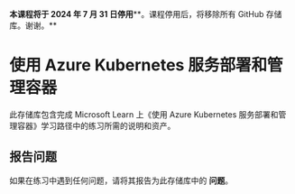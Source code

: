 **本课程将于 2024 年 7 月 31 日停用****。课程停用后，将移除所有 GitHub 存储库。谢谢。**

# 使用 Azure Kubernetes 服务部署和管理容器

此存储库包含完成 Microsoft Learn 上《使用 Azure Kubernetes 服务部署和管理容器》学习路径中的练习所需的说明和资产。
## 报告问题
如果在练习中遇到任何问题，请将其报告为此存储库中的 **问题**。

